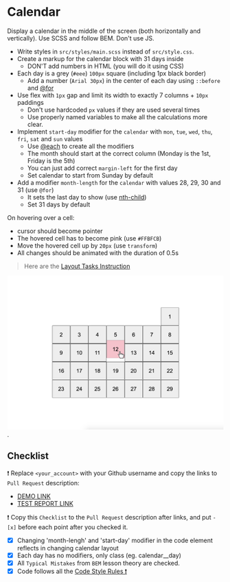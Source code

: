 # Calendar

Display a calendar in the middle of the screen (both horizontally and vertically). Use SCSS and follow BEM. Don't use JS.

- Write styles in `src/styles/main.scss` instead of `src/style.css`.
- Create a markup for the calendar block with 31 days inside
  - DON'T add numbers in HTML (you will do it using CSS)
- Each day is a grey (`#eee`) `100px` square (including 1px black border)
  - Add a number (`Arial 30px`) in the center of each day using `::before` and [@for](https://sass-lang.com/documentation/at-rules/control/for)
- Use flex with `1px` gap and limit its width to exactly 7 columns + `10px` paddings
  - Don't use hardcoded `px` values if they are used several times
  - Use properly named variables to make all the calculations more clear.
- Implement `start-day` modifier for the `calendar` with `mon`, `tue`, `wed`, `thu`, `fri`, `sat` and `sun` values
  - Use [@each](https://sass-lang.com/documentation/at-rules/control/each) to create all the modifiers
  - The month should start at the correct column (Monday is the 1st, Friday is the 5th)
  - You can just add correct `margin-left` for the first day
  - Set calendar to start from Sunday by default
- Add a modifier `month-length` for the `calendar` with values 28, 29, 30 and 31 (use `@for`)
  - It sets the last day to show (use [nth-child](https://css-tricks.com/how-nth-child-works/))
  - Set 31 days by default

On hovering over a cell:
- cursor should become pointer
- The hovered cell has to become pink (use `#FFBFCB`)
- Move the hovered cell up by `20px` (use `transform`)
- All changes should be animated with the duration of 0.5s

> Here are the [Layout Tasks Instruction](https://github.com/mate-academy/layout_task-guideline#how-to-solve-the-layout-tasks-on-github)

![reference image](reference.png).

## Checklist

❗️ Replace `<your_account>` with your Github username and copy the links to `Pull Request` description:

- [DEMO LINK](https://Badya17.github.io/layout_calendar/)
- [TEST REPORT LINK](https://Badya17.github.io/layout_calendar/report/html_report/)

❗️ Copy this `Checklist` to the `Pull Request` description after links, and put `- [x]` before each point after you checked it.

- [x] Changing 'month-lengh' and 'start-day' modifier in the code element
reflects in changing calendar layout
- [x] Each day has no modifiers, only class (eg. calendar__day)
- [x] All `Typical Mistakes` from `BEM` lesson theory are checked.
- [x] Code follows all the [Code Style Rules ❗️](https://mate-academy.github.io/layout_task-guideline/html-css-code-style-rules)
